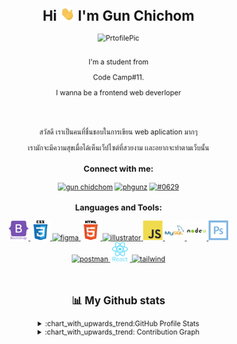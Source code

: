 <h1 align="center">Hi <img src="https://github.com/ankitwarbhe/ankitwarbhe/blob/master/Hi.gif" width="29px"> I'm Gun Chichom </h1>
<div align="center">
<img  src="https://scontent.fbkk29-4.fna.fbcdn.net/v/t1.6435-9/88321390_2595637930667746_9086553070501888000_n.jpg?_nc_cat=111&ccb=1-7&_nc_sid=8bfeb9&_nc_eui2=AeExRy8AG6PncC11n7nTk-DzPzlW8FzWJM0_OVbwXNYkzf6RePqNpIO8XjioZjIHRnX0qBXxE6hkuEDzMHy7n1Bv&_nc_ohc=vWpvSoxls84AX-s-TLu&_nc_ht=scontent.fbkk29-4.fna&oh=00_AT8FW30FslB6UjY15Pg69N-Y5w3a0KONLK7MzzOi0lpwVg&oe=6301AFDF" alt="PrtofilePic" style="height: 400px; width:400px;"/>
</div>
<br>
<div align="center">
<p>I'm a student from</p> 
<p fontsize:24pt>Code Camp#11.</p> 
<p>I wanna be a frontend web deverloper</p>
<div>

<br>
<br>
<p align="center">สวัสดี เราเป็นคนที่ชื่นชอบในการเขียน web aplication มากๆ </p>
<p align="center">เรามักจะมีความสุขเมื่อได้เห็นเว็ปไซต์ที่สวยงาม เเละอยากจะทำตามเว็บนั้น</p>

<h3 align="center">Connect with me:</h3>
<p align="center">
<a href="https://fb.com/gunz.chidchom.3" target="blank"><img align="center" src="https://raw.githubusercontent.com/rahuldkjain/github-profile-readme-generator/master/src/images/icons/Social/facebook.svg" alt="gun chidchom" height="30" width="40" /></a>
<a href="https://instagram.com/phgunz" target="blank"><img align="center" src="https://raw.githubusercontent.com/rahuldkjain/github-profile-readme-generator/master/src/images/icons/Social/instagram.svg" alt="phgunz" height="30" width="40" /></a>
<a href="https://discord.gg/#0629" target="blank"><img align="center" src="https://raw.githubusercontent.com/rahuldkjain/github-profile-readme-generator/master/src/images/icons/Social/discord.svg" alt="#0629" height="30" width="40" /></a>
</p>

<h3 align="center">Languages and Tools:</h3>
<p align="center"> <a href="https://getbootstrap.com" target="_blank" rel="noreferrer"> <img src="https://raw.githubusercontent.com/devicons/devicon/master/icons/bootstrap/bootstrap-plain-wordmark.svg" alt="bootstrap" width="40" height="40"/> </a> <a href="https://www.w3schools.com/css/" target="_blank" rel="noreferrer"> <img src="https://raw.githubusercontent.com/devicons/devicon/master/icons/css3/css3-original-wordmark.svg" alt="css3" width="40" height="40"/> </a> <a href="https://www.figma.com/" target="_blank" rel="noreferrer"> <img src="https://www.vectorlogo.zone/logos/figma/figma-icon.svg" alt="figma" width="40" height="40"/> </a> <a href="https://www.w3.org/html/" target="_blank" rel="noreferrer"> <img src="https://raw.githubusercontent.com/devicons/devicon/master/icons/html5/html5-original-wordmark.svg" alt="html5" width="40" height="40"/> </a> <a href="https://www.adobe.com/in/products/illustrator.html" target="_blank" rel="noreferrer"> <img src="https://www.vectorlogo.zone/logos/adobe_illustrator/adobe_illustrator-icon.svg" alt="illustrator" width="40" height="40"/> </a> <a href="https://developer.mozilla.org/en-US/docs/Web/JavaScript" target="_blank" rel="noreferrer"> <img src="https://raw.githubusercontent.com/devicons/devicon/master/icons/javascript/javascript-original.svg" alt="javascript" width="40" height="40"/> </a> <a href="https://www.mysql.com/" target="_blank" rel="noreferrer"> <img src="https://raw.githubusercontent.com/devicons/devicon/master/icons/mysql/mysql-original-wordmark.svg" alt="mysql" width="40" height="40"/> </a> <a href="https://nodejs.org" target="_blank" rel="noreferrer"> <img src="https://raw.githubusercontent.com/devicons/devicon/master/icons/nodejs/nodejs-original-wordmark.svg" alt="nodejs" width="40" height="40"/> </a> <a href="https://www.photoshop.com/en" target="_blank" rel="noreferrer"> <img src="https://raw.githubusercontent.com/devicons/devicon/master/icons/photoshop/photoshop-line.svg" alt="photoshop" width="40" height="40"/> </a> <a href="https://postman.com" target="_blank" rel="noreferrer"> <img src="https://www.vectorlogo.zone/logos/getpostman/getpostman-icon.svg" alt="postman" width="40" height="40"/> </a> <a href="https://reactjs.org/" target="_blank" rel="noreferrer"> <img src="https://raw.githubusercontent.com/devicons/devicon/master/icons/react/react-original-wordmark.svg" alt="react" width="40" height="40"/> </a> <a href="https://tailwindcss.com/" target="_blank" rel="noreferrer"> <img src="https://www.vectorlogo.zone/logos/tailwindcss/tailwindcss-icon.svg" alt="tailwind" width="40" height="40"/> </a> </p><br>

## 📊 My Github stats

<details>
  <summary>:chart_with_upwards_trend:GitHub Profile Stats</summary>
  <br/>
  <img src="https://github-readme-stats.vercel.app/api?username=Aesidoz&show_icons=true&theme=chartreuse-dark" alt="GitHub Stats" align="center" width="48%" />
  <img src="https://github-readme-stats.vercel.app/api/top-langs/?username=Aesidoz&layout=compact&theme=chartreuse-dark&langs_count=6" alt="GitHub Top-Langs" align="center" width="40%" />
  <br/>
 
</details>

<details>
   <summary>:chart_with_upwards_trend: Contribution Graph </summary>
   <br/>
   <a><img alt="Activity Graph" src="https://activity-graph.herokuapp.com/graph?username=Aesidoz&bg_color=1F222E&color=F8D866&line=F85D7F&point=FFFFFF&hide_border=true" /></a>
</details>

<!--
**Aesidoz/Aesidoz** is a ✨ _special_ ✨ repository because its `README.md` (this file) appears on your GitHub profile.

Here are some ideas to get you started:

- 🔭 I’m currently working on ...
- 🌱 I’m currently learning ...
- 👯 I’m looking to collaborate on ...
- 🤔 I’m looking for help with ...
- 💬 Ask me about ...
- 📫 How to reach me: ...
- 😄 Pronouns: ...
- ⚡ Fun fact: ...
-->
